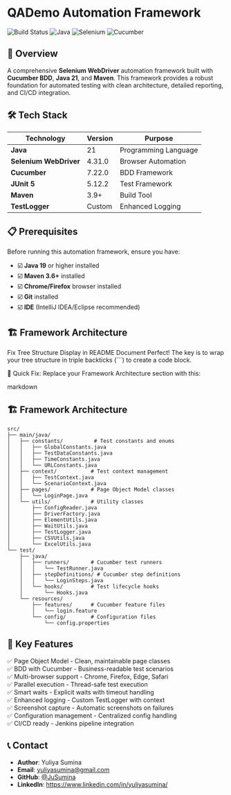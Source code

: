 # QADemo Automation Framework

![Build Status](https://img.shields.io/badge/build-passing-brightgreen)
![Java](https://img.shields.io/badge/Java-21-orange)
![Selenium](https://img.shields.io/badge/Selenium-4.15.0-green)
![Cucumber](https://img.shields.io/badge/Cucumber-7.15.0-brightgreen)


## 🚀 Overview

A comprehensive **Selenium WebDriver** automation framework built with **Cucumber BDD**, **Java 21**, and **Maven**. This framework provides a robust foundation for automated testing with clean architecture, detailed reporting, and CI/CD integration.


## 🛠️ Tech Stack

| Technology | Version | Purpose |
|------------|---------|---------|
| **Java** | 21 | Programming Language |
| **Selenium WebDriver** | 4.31.0 | Browser Automation |
| **Cucumber** | 7.22.0 | BDD Framework |
| **JUnit 5** | 5.12.2 | Test Framework |
| **Maven** | 3.9+ | Build Tool |
| **TestLogger** | Custom | Enhanced Logging |


## 📋 Prerequisites

Before running this automation framework, ensure you have:

- ☑️ **Java 19** or higher installed
- ☑️ **Maven 3.6+** installed  
- ☑️ **Chrome/Firefox** browser installed
- ☑️ **Git** installed
- ☑️ **IDE** (IntelliJ IDEA/Eclipse recommended)


## 🏗️ Framework Architecture

Fix Tree Structure Display in README
Document 
Perfect! The key is to wrap your tree structure in triple backticks (```) to create a code block.

🔧 Quick Fix:
Replace your Framework Architecture section with this:

markdown
## 🏗️ Framework Architecture

```
src/
├── main/java/
│   ├── constants/          # Test constants and enums
│   │   ├── GlobalConstants.java
│   │   ├── TestDataConstants.java
│   │   ├── TimeConstants.java
│   │   └── URLConstants.java
│   ├── context/           # Test context management
│   │   ├── TestContext.java
│   │   └── ScenarioContext.java
│   ├── pages/             # Page Object Model classes
│   │   └── LoginPage.java
│   └── utils/             # Utility classes
│       ├── ConfigReader.java
│       ├── DriverFactory.java
│       ├── ElementUtils.java
│       ├── WaitUtils.java
│       ├── TestLogger.java
│       ├── CSVUtils.java
│       └── ExcelUtils.java
└── test/
    ├── java/
    │   ├── runners/       # Cucumber test runners
    │   │   └── TestRunner.java
    │   ├── stepDefinitions/ # Cucumber step definitions
    │   │   └── LoginSteps.java
    │   └── hooks/         # Test lifecycle hooks
    │       └── Hooks.java
    └── resources/
        ├── features/      # Cucumber feature files
        │   └── login.feature
        └── config/        # Configuration files
            └── config.properties
```


## 🔧 Key Features

✅ Page Object Model - Clean, maintainable page classes  
✅ BDD with Cucumber - Business-readable test scenarios  
✅ Multi-browser support - Chrome, Firefox, Edge, Safari  
✅ Parallel execution - Thread-safe test execution  
✅ Smart waits - Explicit waits with timeout handling  
✅ Enhanced logging - Custom TestLogger with context  
✅ Screenshot capture - Automatic screenshots on failures  
✅ Configuration management - Centralized config handling  
✅ CI/CD ready - Jenkins pipeline integration  


## 📞 Contact

- **Author**: Yuliya Sumina  
- **Email**: yuliyasumina@gmail.com  
- **GitHub**: [@JuSumina](https://github.com/JuSumina)  
- **LinkedIn**: https://www.linkedin.com/in/yuliyasumina/   

